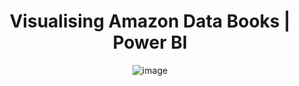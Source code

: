 <div align="center">

<h1> Visualising Amazon Data Books | Power BI </h1>


![image](https://github.com/user-attachments/assets/e9e9df84-a918-49f4-b1f5-b0e9f89e22fd)


</div>
